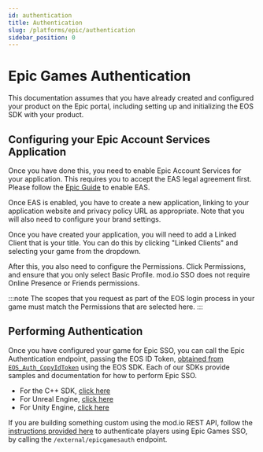 ```yaml
---
id: authentication
title: Authentication
slug: /platforms/epic/authentication
sidebar_position: 0
---
```


# Epic Games Authentication

This documentation assumes that you have already created and configured your product on the Epic portal, including setting up and initializing the EOS SDK with your product.

## Configuring your Epic Account Services Application

Once you have done this, you need to enable Epic Account Services for your application. This requires you to accept the EAS legal agreement first. Please follow the [Epic Guide](https://dev.epicgames.com/docs/epic-account-services/getting-started) to enable EAS.

Once EAS is enabled, you have to create a new application, linking to your application website and privacy policy URL as appropriate. Note that you will also need to configure your brand settings.

Once you have created your application, you will need to add a Linked Client that is your title. You can do this by clicking "Linked Clients" and selecting your game from the dropdown.

After this, you also need to configure the Permissions. Click Permissions, and ensure that you only select Basic Profile. mod.io SSO does not require Online Presence or Friends permissions.

:::note
The scopes that you request as part of the EOS login process in your game must match the Permissions that are selected here.
:::

## Performing Authentication

Once you have configured your game for Epic SSO, you can call the Epic Authentication endpoint, passing the EOS ID Token, [obtained from `EOS_Auth_CopyIdToken`](https://dev.epicgames.com/docs/api-ref/functions/eos-auth-copy-id-token) using the EOS SDK. Each of our SDKs provide samples and documentation for how to perform Epic SSO.

* For the C++ SDK, [click here](/cppsdk/getting-started/#ssoexternal-authentication)
* For Unreal Engine, [click here](/unreal/getting-started/user-authentication/#single-sign-on-authentication)
* For Unity Engine, [click here](/unity/getting-started/#authentication)

If you are building something custom using the mod.io REST API, follow the [instructions provided here](https://docs.mod.io/restapiref/#epic-games) to authenticate players using Epic Games SSO, by calling the `/external/epicgamesauth` endpoint.